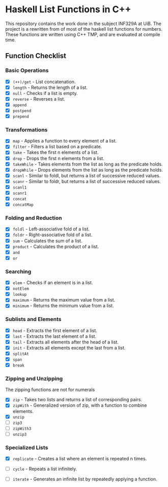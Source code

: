 # Haskell List Functions in C++
This repository contains the work done in the subject INF329A at UiB.
The project is a rewritten from of most of the haskell list functions for numbers.
These functions are written using C++ TMP, and are evaluated at compile time.

## Function Checklist

### Basic Operations
- [x] `(++)/get` - List concatenation.
- [x] `length` - Returns the length of a list.
- [x] `null` - Checks if a list is empty.
- [x] `reverse` - Reverses a list.
- [x] `append`
- [x] `postpend`
- [x] `prepend`

### Transformations
- [x] `map` - Applies a function to every element of a list.
- [x] `filter` - Filters a list based on a predicate.
- [x] `take` - Takes the first n elements of a list.
- [x] `drop` - Drops the first n elements from a list.
- [x] `takeWhile` - Takes elements from the list as long as the predicate holds.
- [x] `dropWhile` - Drops elements from the list as long as the predicate holds.
- [x] `scanl` - Similar to foldl, but returns a list of successive reduced values.
- [x] `scanr` - Similar to foldr, but returns a list of successive reduced values.
- [x] `scanl1`
- [x] `scanr1`
- [x] `concat`
- [x] `concatMap`

### Folding and Reduction
- [x] `foldl` - Left-associative fold of a list.
- [x] `foldr` - Right-associative fold of a list.
- [x] `sum` - Calculates the sum of a list.
- [x] `product` - Calculates the product of a list.
- [x] `and`
- [x] `or`

### Searching
- [x] `elem` - Checks if an element is in a list.
- [x] `notElem`
- [x] `lookup`
- [x] `maximum` - Returns the maximum value from a list.
- [x] `minimum` - Returns the minimum value from a list.

### Sublists and Elements
- [x] `head` - Extracts the first element of a list.
- [x] `last` - Extracts the last element of a list.
- [x] `tail` - Extracts all elements after the head of a list.
- [x] `init` - Extracts all elements except the last from a list.
- [x] `splitAt`
- [x] `span`
- [x] `break`

### Zipping and Unzipping
The zipping functions are not for numerals
- [x] `zip` - Takes two lists and returns a list of corresponding pairs.
- [x] `zipWith` - Generalized version of zip, with a function to combine elements.
- [x] `unzip`
- [ ] `zip3`
- [ ] `zipWith3`
- [ ] `unzip3`

### Specialized Lists
- [x] `replicate` - Creates a list where an element is repeated n times.
- [ ] `cycle` - Repeats a list infinitely.
- [ ] `iterate` - Generates an infinite list by repeatedly applying a function.

